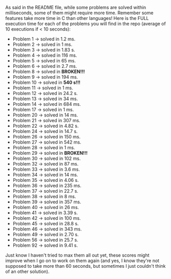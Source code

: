 As said in the README file,  while some problems are solved within milliseconds,
some of them might require more time. Remember some features take more time in C
than other languages!   Here is the FULL execution time for each of the problems
you will find in the repo (average of 10 executions if < 10 seconds):

- Problem 1   -> solved in 1.2 ms.
- Problem 2   -> solved in 1   ms.
- Problem 3   -> solved in 1.83 s.
- Problem 4   -> solved in 116 ms.
- Problem 5   -> solved in 65  ms.
- Problem 6   -> solved in 2.7 ms.
- Problem 8   -> solved in **BROKEN!!!**
- Problem 9   -> solved in 194 ms.
- Problem 10  -> solved in **540  s!!!**
- Problem 11  -> solved in 1   ms.
- Problem 12  -> solved in 24.2 s.
- Problem 13  -> solved in 34  ms.
- Problem 14  -> solved in 684 ms.
- Problem 17  -> solved in 1   ms.
- Problem 20  -> solved in 14  ms.
- Problem 21  -> solved in 307 ms.
- Problem 22  -> solved in 4.82 s.
- Problem 24  -> solved in 14.7 s.
- Problem 26  -> solved in 150 ms.
- Problem 27  -> solved in 542 ms.
- Problem 28  -> solved in 1   ms.
- Problem 29  -> solved in **BROKEN!!!**
- Problem 30  -> solved in 102 ms.
- Problem 32  -> solved in 87  ms.
- Problem 33  -> solved in 3.6 ms.
- Problem 34  -> solved in 14  ms.
- Problem 35  -> solved in 4.06 s.
- Problem 36  -> solved in 235 ms.
- Problem 37  -> solved in 22.7 s.
- Problem 38  -> solved in 8   ms.
- Problem 39  -> solved in 357 ms.
- Problem 40  -> solved in 26  ms.
- Problem 41  -> solved in 3.39 s.
- Problem 42  -> solved in 100 ms.
- Problem 45  -> solved in 28.8 s.
- Problem 46  -> solved in 343 ms.
- Problem 49  -> solved in 2.70 s.
- Problem 56  -> solved in 25.7 s.
- Problem 92  -> solved in 9.41 s.

Just know I haven't tried to max them all out yet,    these scores might improve
when I go on to work on them again (and yes, I know they're not supposed to take
more than 60 seconds, but sometimes I just couldn't think of an other solution).
